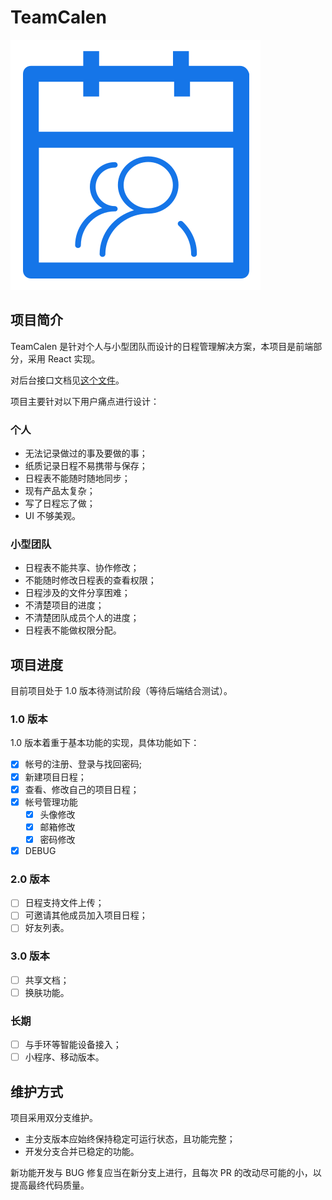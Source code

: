 # TeamCalen

![logo of TeamCalen](./teamcalen.svg)

## 项目简介

TeamCalen 是针对个人与小型团队而设计的日程管理解决方案，本项目是前端部分，采用 React 实现。

对后台接口文档见[这个文件](Api.md)。

项目主要针对以下用户痛点进行设计：

### 个人

- 无法记录做过的事及要做的事；
- 纸质记录日程不易携带与保存；
- 日程表不能随时随地同步；
- 现有产品太复杂；
- 写了日程忘了做；
- UI 不够美观。

### 小型团队

- 日程表不能共享、协作修改；
- 不能随时修改日程表的查看权限；
- 日程涉及的文件分享困难；
- 不清楚项目的进度；
- 不清楚团队成员个人的进度；
- 日程表不能做权限分配。

## 项目进度

目前项目处于 1.0 版本待测试阶段（等待后端结合测试）。

### 1.0 版本

1.0 版本着重于基本功能的实现，具体功能如下：

- [x] 帐号的注册、登录与找回密码;
- [x] 新建项目日程；
- [x] 查看、修改自己的项目日程；
- [x] 帐号管理功能
  - [x] 头像修改
  - [x] 邮箱修改
  - [x] 密码修改
- [x] DEBUG

### 2.0 版本

- [ ] 日程支持文件上传；
- [ ] 可邀请其他成员加入项目日程；
- [ ] 好友列表。

### 3.0 版本

- [ ] 共享文档；
- [ ] 换肤功能。

### 长期

- [ ] 与手环等智能设备接入；
- [ ] 小程序、移动版本。

## 维护方式

项目采用双分支维护。

- 主分支版本应始终保持稳定可运行状态，且功能完整；
- 开发分支合并已稳定的功能。

新功能开发与 BUG 修复应当在新分支上进行，且每次 PR 的改动尽可能的小，以提高最终代码质量。